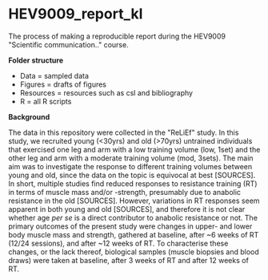 # HEV9009_report_kl

The process of making a reproducible report during the HEV9009 "Scientific communication.." course.

**Folder structure** 
- Data = sampled data 
- Figures = drafts of figures 
- Resources = resources such as csl and bibliography 
- R = all R scripts

**Background**

The data in this repository were collected in the "ReLiEf" study. In this study, we recruited young (<30yrs)
and old (>70yrs) untrained individuals that exercised one leg and arm with a low training volume (low, 1set) 
and the other leg and arm with a moderate training volume (mod, 3sets). The main aim was to investigate the
response to different training volumes between young and old, since the data on the topic is equivocal
at best [SOURCES]. In short, multiple studies find reduced responses to resistance training (RT) in terms
of muscle mass and/or -strength, presumably due to anabolic resistance in the old [SOURCES]. However, 
variations in RT responses seem apparent in both young and old [SOURCES], and therefore it is not clear
whether age *per se* is a direct contributor to anabolic resistance or not. The primary outcomes of the
present study were changes in upper- and lower body muscle mass and strength, gathered at baseline,
after ~6 weeks of RT (12/24 sessions), and after ~12 weeks of RT. To characterise these changes, or the 
lack thereof, biological samples (muscle biopsies and blood draws) were taken at baseline, after 3 weeks
of RT and after 12 weeks of RT. 

